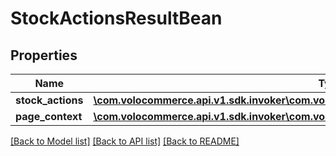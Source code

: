 # StockActionsResultBean

## Properties
Name | Type | Description | Notes
------------ | ------------- | ------------- | -------------
**stock_actions** | [**\com.volocommerce.api.v1.sdk.invoker\com.volocommerce.api.v1.sdk.model\StockActionBean[]**](StockActionBean.md) |  | [optional] 
**page_context** | [**\com.volocommerce.api.v1.sdk.invoker\com.volocommerce.api.v1.sdk.model\PageContext**](PageContext.md) |  | [optional] 

[[Back to Model list]](../README.md#documentation-for-models) [[Back to API list]](../README.md#documentation-for-api-endpoints) [[Back to README]](../README.md)


